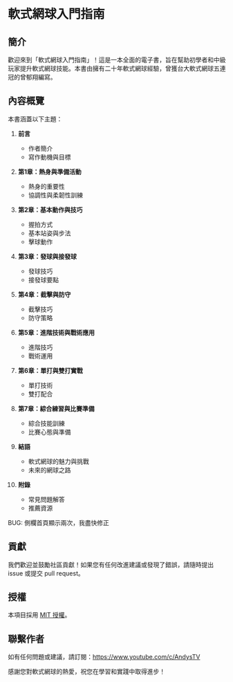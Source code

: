 # 軟式網球入門指南

## 簡介

歡迎來到「軟式網球入門指南」！這是一本全面的電子書，旨在幫助初學者和中級玩家提升軟式網球技能。本書由擁有二十年軟式網球經驗，曾獲台大軟式網球五連冠的曾郁翔編寫。

## 內容概覽

本書涵蓋以下主題：

1. **前言**
   - 作者簡介
   - 寫作動機與目標

2. **第1章：熱身與準備活動**
   - 熱身的重要性
   - 協調性與柔韌性訓練

3. **第2章：基本動作與技巧**
   - 握拍方式
   - 基本站姿與步法
   - 擊球動作

4. **第3章：發球與接發球**
   - 發球技巧
   - 接發球要點

5. **第4章：截擊與防守**
   - 截擊技巧
   - 防守策略

6. **第5章：進階技術與戰術應用**
   - 進階技巧
   - 戰術運用

7. **第6章：單打與雙打實戰**
   - 單打技術
   - 雙打配合

8. **第7章：綜合練習與比賽準備**
   - 綜合技能訓練
   - 比賽心態與準備

9. **結語**
   - 軟式網球的魅力與挑戰
   - 未來的網球之路

10. **附錄**
    - 常見問題解答
    - 推薦資源

BUG: 側欄首頁顯示兩次，我盡快修正

## 貢獻

我們歡迎並鼓勵社區貢獻！如果您有任何改進建議或發現了錯誤，請隨時提出 issue 或提交 pull request。

## 授權

本項目採用 [MIT 授權](LICENSE)。

## 聯繫作者

如有任何問題或建議，請訂閱：https://www.youtube.com/c/AndysTV

感謝您對軟式網球的熱愛，祝您在學習和實踐中取得進步！
